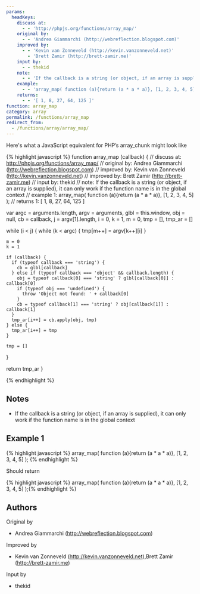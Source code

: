 ```yaml
---
params:
  headKeys:
    discuss at:
      - - 'http://phpjs.org/functions/array_map/'
    original by:
      - - 'Andrea Giammarchi (http://webreflection.blogspot.com)'
    improved by:
      - - 'Kevin van Zonneveld (http://kevin.vanzonneveld.net)'
        - 'Brett Zamir (http://brett-zamir.me)'
    input by:
      - - thekid
    note:
      - - 'If the callback is a string (or object, if an array is supplied), it can only work if the function name is in the global context'
    example:
      - - 'array_map( function (a){return (a * a * a)}, [1, 2, 3, 4, 5] );'
    returns:
      - - '[ 1, 8, 27, 64, 125 ]'
function: array_map
category: array
permalink: /functions/array_map
redirect_from:
  - /functions/array/array_map/
---
```


<!-- WARNING! This file is auto generated by `npm run web:inject`, do not edit by hand -->

Here's what a JavaScript equivalent for PHP’s array_chunk might look like

{% highlight javascript %}
function array_map (callback) {
  //  discuss at: http://phpjs.org/functions/array_map/
  // original by: Andrea Giammarchi (http://webreflection.blogspot.com)
  // improved by: Kevin van Zonneveld (http://kevin.vanzonneveld.net)
  // improved by: Brett Zamir (http://brett-zamir.me)
  //    input by: thekid
  //        note: If the callback is a string (or object, if an array is supplied), it can only work if the function name is in the global context
  //   example 1: array_map( function (a){return (a * a * a)}, [1, 2, 3, 4, 5] );
  //   returns 1: [ 1, 8, 27, 64, 125 ]

  var argc = arguments.length,
    argv = arguments,
    glbl = this.window,
    obj = null,
    cb = callback,
    j = argv[1].length,
    i = 0,
    k = 1,
    m = 0,
    tmp = [],
    tmp_ar = []

  while (i < j) {
    while (k < argc) {
      tmp[m++] = argv[k++][i]
    }

    m = 0
    k = 1

    if (callback) {
      if (typeof callback === 'string') {
        cb = glbl[callback]
      } else if (typeof callback === 'object' && callback.length) {
        obj = typeof callback[0] === 'string' ? glbl[callback[0]] : callback[0]
        if (typeof obj === 'undefined') {
          throw 'Object not found: ' + callback[0]
        }
        cb = typeof callback[1] === 'string' ? obj[callback[1]] : callback[1]
      }
      tmp_ar[i++] = cb.apply(obj, tmp)
    } else {
      tmp_ar[i++] = tmp
    }

    tmp = []
  }

  return tmp_ar
}

{% endhighlight %}

## Notes
- If the callback is a string (or object, if an array is supplied), it can only work if the function name is in the global context

## Example 1

{% highlight javascript %}
array_map( function (a){return (a * a * a)}, [1, 2, 3, 4, 5] );
{% endhighlight %}

Should return

{% highlight javascript %}
array_map( function (a){return (a * a * a)}, [1, 2, 3, 4, 5] );{% endhighlight %}


## Authors


Original by

- Andrea Giammarchi (http://webreflection.blogspot.com)


Improved by

- Kevin van Zonneveld (http://kevin.vanzonneveld.net),Brett Zamir (http://brett-zamir.me)


Input by

- thekid

